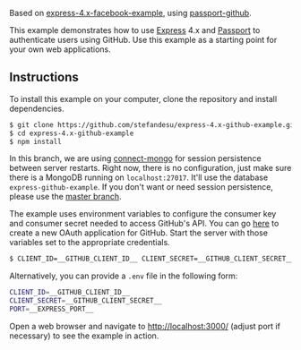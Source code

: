 Based on [express-4.x-facebook-example](https://github.com/passport/express-4.x-facebook-example), using [passport-github](https://github.com/jaredhanson/passport-github).

This example demonstrates how to use [Express](http://expressjs.com/) 4.x and
[Passport](http://passportjs.org/) to authenticate users using GitHub.  Use
this example as a starting point for your own web applications.

## Instructions

To install this example on your computer, clone the repository and install
dependencies.

```bash
$ git clone https://github.com/stefandesu/express-4.x-github-example.git
$ cd express-4.x-github-example
$ npm install
```

In this branch, we are using [connect-mongo](https://github.com/jdesboeufs/connect-mongo) for session persistence between server restarts. Right now, there is no configuration, just make sure there is a MongoDB running on `localhost:27017`. It'll use the database `express-github-example`. If you don't want or need session persistence, please use the [master branch](https://github.com/stefandesu/express-4.x-github-example/tree/master).

The example uses environment variables to configure the consumer key and
consumer secret needed to access GitHub's API. You can go [here](https://github.com/settings/applications/new) to create a new OAuth application for GitHub.  Start the server with those
variables set to the appropriate credentials.

```bash
$ CLIENT_ID=__GITHUB_CLIENT_ID__ CLIENT_SECRET=__GITHUB_CLIENT_SECRET__ node server.js
```

Alternatively, you can provide a `.env` file in the following form:
```bash
CLIENT_ID=__GITHUB_CLIENT_ID__
CLIENT_SECRET=__GITHUB_CLIENT_SECRET__
PORT=__EXPRESS_PORT__
```

Open a web browser and navigate to [http://localhost:3000/](http://localhost:3000/)
(adjust port if necessary) to see the example in action.
